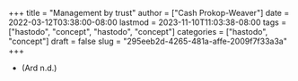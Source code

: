 +++
title = "Management by trust"
author = ["Cash Prokop-Weaver"]
date = 2022-03-12T03:38:00-08:00
lastmod = 2023-11-10T11:03:38-08:00
tags = ["hastodo", "concept", "hastodo", "concept"]
categories = ["hastodo", "concept"]
draft = false
slug = "295eeb2d-4265-481a-affe-2009f7f33a3a"
+++

-   (Ard n.d.)
